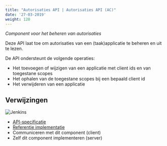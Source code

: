 ```yaml
---
title: "Autorisaties API | Autorisaties API (AC)"
date: '27-03-2019'
weight: 120
---
```


*Component voor het beheren van autorisaties*

Deze API laat toe om autorisaties van een (taak)applicatie te beheren en uit
te lezen.

De API ondersteunt de volgende operaties:

* Het toevoegen of wijzigen van een applicatie met client ids en van toegestane scopes
* Het ophalen van de toegestane scopes bij een bepaald client id
* Het verwijderen van een applicatie

## Verwijzingen

![Jenkins][jenkins]

* [API-specificatie](https://autorisaties-api.vng.cloud/api/v1/schema/)
* [Referentie implementatie](https://github.com/VNG-Realisatie/autorisaties-api)
* Communiceren met dit component (client)
* Zelf dit component implementeren (server)

[jenkins]: https://jenkins.nlx.io/buildStatus/icon?job=autorisaties-api-stable
